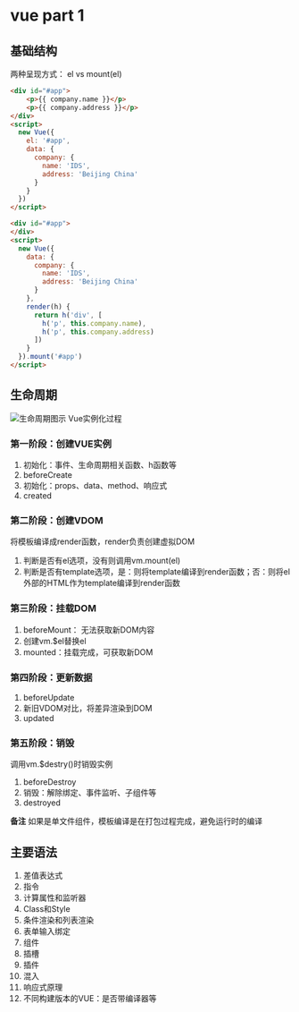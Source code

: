 # vue part 1
## 基础结构
两种呈现方式： el vs mount(el)
```html
<div id="#app">
    <p>{{ company.name }}</p>
    <p>{{ company.address }}</p>
</div>
<script>
  new Vue({
    el: '#app',
    data: {
      company: {
        name: 'IDS',
        address: 'Beijing China'
      }
    }
  })
</script>
```
```html
<div id="#app">
</div>
<script>
  new Vue({
    data: {
      company: {
        name: 'IDS',
        address: 'Beijing China'
      }
    },
    render(h) {
      return h('div', [
        h('p', this.company.name),
        h('p', this.company.address)
      ])
    }
  }).mount('#app')
</script>
```

## 生命周期
![生命周期图示](https://cn.vuejs.org/images/lifecycle.png)
Vue实例化过程
### 第一阶段：创建VUE实例
1. 初始化：事件、生命周期相关函数、h函数等
2. beforeCreate
3. 初始化：props、data、method、响应式
4. created

### 第二阶段：创建VDOM
将模板编译成render函数，render负责创建虚拟DOM
1. 判断是否有el选项，没有则调用vm.mount(el)
2. 判断是否有template选项，是：则将template编译到render函数；否：则将el外部的HTML作为template编译到render函数

### 第三阶段：挂载DOM
1. beforeMount： 无法获取新DOM内容
2. 创建vm.$el替换el
3. mounted：挂载完成，可获取新DOM

### 第四阶段：更新数据
1. beforeUpdate
2. 新旧VDOM对比，将差异渲染到DOM
3. updated

### 第五阶段：销毁
调用vm.$destry()时销毁实例
1. beforeDestroy
2. 销毁：解除绑定、事件监听、子组件等
3. destroyed

**备注**
如果是单文件组件，模板编译是在打包过程完成，避免运行时的编译

## 主要语法
1. 差值表达式
2. 指令
3. 计算属性和监听器
4. Class和Style
5. 条件渲染和列表渲染
6. 表单输入绑定
7. 组件
8. 插槽
9. 插件
10. 混入
11. 响应式原理
12. 不同构建版本的VUE：是否带编译器等